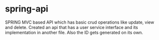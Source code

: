 # spring-api
SPRING MVC based API which has basic crud operations like update, view and delete. 
Created an api that has a user service interface and its implementation in another file. Also the ID gets generated on its own.



